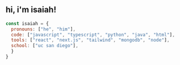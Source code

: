 <h2> hi, i'm isaiah! </h2>

```javascript
const isaiah = {
  pronouns: ["he", "him"],
  code: ["javascript", "typescript", "python", "java", "html"],
  tools: ["react", "next.js", "tailwind", "mongodb", "node"],
  school: ["uc san diego"],
  }
}

```
